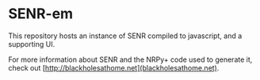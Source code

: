 # SENR-em

This repository hosts an instance of SENR compiled to javascript, and a supporting UI.

For more information about SENR and the NRPy+ code used to generate it, check out [http://blackholesathome.net](blackholesathome.net).
